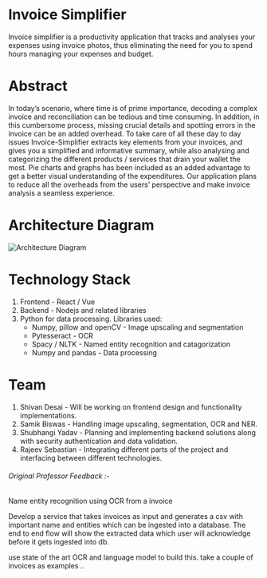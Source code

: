 # Invoice Simplifier
Invoice simplifier is a productivity application that tracks and analyses your expenses using invoice photos, thus eliminating the need for you to spend hours managing your expenses and budget.

# Abstract
In today’s scenario, where time is of prime importance, decoding a complex invoice and reconciliation can be tedious and time consuming. In addition, in this cumbersome process, missing crucial details and spotting errors in the invoice can be an added overhead. To take care of all these day to day issues Invoice-Simplifier extracts key elements from your invoices, and gives you a simplified and informative summary, while also analysing and categorizing the different products / services that drain your wallet the most. Pie charts and graphs has been included as an added advantage to get a better visual understanding of the expenditures. Our application plans to reduce all the overheads from the users’ perspective and make invoice analysis a seamless experience. 

# Architecture Diagram
![Architecture Diagram](https://github.com/SJSUFall2019-CMPE272/Invoice-Simplifier/blob/master/Architecture.jpg)

# Technology Stack
1. Frontend - React / Vue
2. Backend - Nodejs and related libraries
3. Python for data processing. Libraries used:
    * Numpy, pillow and openCV - Image upscaling and segmentation
    * Pytesseract - OCR
    * Spacy / NLTK - Named entity recognition and catagorization
    * Numpy and pandas - Data processing
    
    
# Team
1. Shivan Desai - Will be working on frontend design and functionality implementations.
2. Samik Biswas - Handling image upscaling, segmentation, OCR and NER.
3. Shubhangi Yadav - Planning and implementing backend solutions along with security authentication and data validation.
4. Rajeev Sebastian - Integrating different parts of the project and interfacing between different technologies.

###### Original Professor Feedback :-
Name entity recognition using OCR from a invoice

Develop a service that takes invoices as input and generates a csv with important name and entities which can be ingested into a database. The end to end flow will show the extracted data which user will acknowledge before it gets ingested into db.

use state of the art OCR and language model to build this. take a couple of invoices as examples ..

